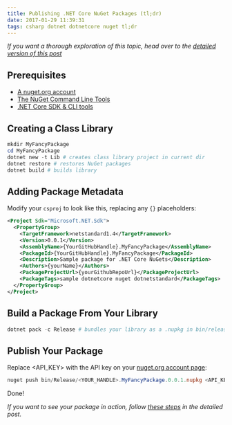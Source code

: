 ```yaml
---
title: Publishing .NET Core NuGet Packages (tl;dr)
date: 2017-01-29 11:39:31
tags: csharp dotnet dotnetcore nuget tl;dr
---
```


*If you want a thorough exploration of this topic, head over to the [detailed version of this post](/2017/01/28/Publishing-NET-Core-NuGet-Packages/)*

## Prerequisites

- [A nuget.org account](https://www.nuget.org/users/account/LogOn)
- [The NuGet Command Line Tools](https://docs.microsoft.com/en-us/nuget/guides/install-nuget#nuget-cli)
- [.NET Core SDK & CLI tools](https://github.com/dotnet/cli/#installers-and-binaries)

## Creating a Class Library

``` PowerShell
mkdir MyFancyPackage
cd MyFancyPackage
dotnet new -t Lib # creates class library project in current dir
dotnet restore # restores NuGet packages
dotnet build # builds library
```

## Adding Package Metadata

Modify your `csproj` to look like this, replacing any `{}` placeholders:

``` xml
<Project Sdk="Microsoft.NET.Sdk">
  <PropertyGroup>
    <TargetFramework>netstandard1.4</TargetFramework>
    <Version>0.0.1</Version>
    <AssemblyName>{YourGitHubHandle}.MyFancyPackage</AssemblyName>
    <PackageId>{YourGitHubHandle}.MyFancyPackage</PackageId>
    <Description>Sample package for .NET Core NuGets</Description>
    <Authors>{yourName}</Authors>
    <PackageProjectUrl>{yourGithubRepoUrl}</PackageProjectUrl>
    <PackageTags>sample dotnetcore nuget dotnetstandard</PackageTags>
  </PropertyGroup>
</Project>
```

## Build a Package From Your Library

``` PowerShell
dotnet pack -c Release # bundles your library as a .nupkg in bin/release
```

## Publish Your Package

Replace <API_KEY> with the API key on your [nuget.org account page](https://www.nuget.org/account):

``` PowerShell
nuget push bin/Release/<YOUR_HANDLE>.MyFancyPackage.0.0.1.nupkg <API_KEY> -Source https://www.nuget.org/api/v2/package
```

Done!

*If you want to see your package in action, follow [these steps](/2017/01/28/Publishing-NET-Core-NuGet-Packages/#Testing-Your-New-Package) in the detailed post.*